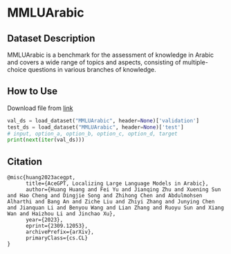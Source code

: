 # MMLUArabic
## Dataset Description
MMLUArabic is a benchmark for the assessment of knowledge in Arabic and covers a wide range of topics and aspects, consisting of multiple-choice questions in various branches of knowledge.


## How to Use
Download file from [link](https://github.com/FreedomIntelligence/AceGPT/tree/main/eval/benchmark_eval/benchmarks/MMLUArabic)

```python
val_ds = load_dataset("MMLUArabic", header=None)['validation']
test_ds = load_dataset("MMLUArabic", header=None)['test']
# input, option_a, option_b, option_c, option_d, target
print(next(iter(val_ds)))
```

## Citation
```
@misc{huang2023acegpt,
      title={AceGPT, Localizing Large Language Models in Arabic},
      author={Huang Huang and Fei Yu and Jianqing Zhu and Xuening Sun and Hao Cheng and Dingjie Song and Zhihong Chen and Abdulmohsen Alharthi and Bang An and Ziche Liu and Zhiyi Zhang and Junying Chen and Jianquan Li and Benyou Wang and Lian Zhang and Ruoyu Sun and Xiang Wan and Haizhou Li and Jinchao Xu},
      year={2023},
      eprint={2309.12053},
      archivePrefix={arXiv},
      primaryClass={cs.CL}
}
```
